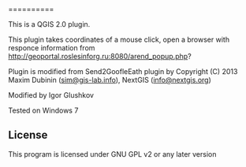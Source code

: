 
==========

This is a QGIS 2.0 plugin.

This plugin takes coordinates of a mouse click, open a browser with responce information from http://geoportal.roslesinforg.ru:8080/arend_popup.php? 


Plugin is modified from Send2GoofleEath plugin by
Copyright (C) 2013 Maxim Dubinin (sim@gis-lab.info), NextGIS (info@nextgis.org)


Modified by Igor Glushkov

Tested on Windows 7

License
-------------
This program is licensed under GNU GPL v2 or any later version



